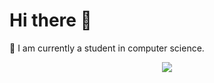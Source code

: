 # Hi there 👋

🌱 I am currently a student in computer science.

<p align="center">
  <img src="https://visitor-badge.laobi.icu/badge?page_id=zkimi.zkimi">
</p>
<!--
**zkimi/zkimi** is a ✨ _special_ ✨ repository because its `README.md` (this file) appears on your GitHub profile.

Here are some ideas to get you started:

- 🔭 I’m currently working on ...
- 🌱 I’m currently learning ...
- 👯 I’m looking to collaborate on ...
- 🤔 I’m looking for help with ...
- 💬 Ask me about ...
- 📫 How to reach me: ...
- 😄 Pronouns: ...
- ⚡ Fun fact: ...
-->

